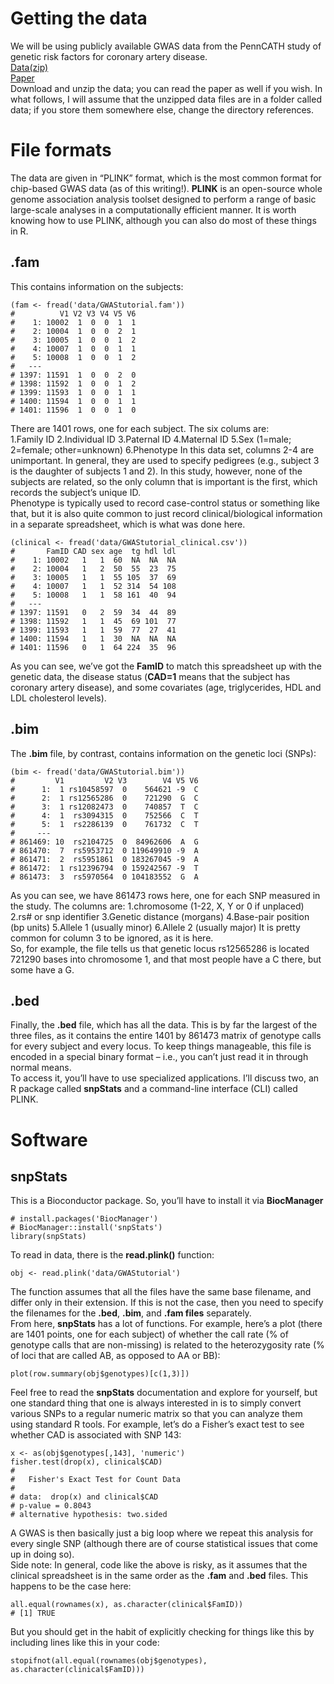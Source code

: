 # Getting the data
We will be using publicly available GWAS data from the PennCATH study of genetic risk factors for coronary artery disease. <br>
<a href="https://www.mtholyoke.edu/courses/afoulkes/Data/GWAStutorial/GWASTutorial_Files.zip" title="Data">Data(zip)</a> <br>
<a href="http://www.ncbi.nlm.nih.gov/pubmed/21239051" title="Paper">Paper</a> <br>
Download and unzip the data; you can read the paper as well if you wish. In what follows, I will assume that the unzipped data files are in a folder called data; if you store them somewhere else, change the directory references. <br>
# File formats
The data are given in “PLINK” format, which is the most common format for chip-based GWAS data (as of this writing!). **PLINK** is an open-source whole genome association analysis toolset designed to perform a range of basic large-scale analyses in a computationally efficient manner. It is worth knowing how to use PLINK, although you can also do most of these things in R. <br>
## .fam
This contains information on the subjects:
```
(fam <- fread('data/GWAStutorial.fam'))
#          V1 V2 V3 V4 V5 V6
#    1: 10002  1  0  0  1  1
#    2: 10004  1  0  0  2  1
#    3: 10005  1  0  0  1  2
#    4: 10007  1  0  0  1  1
#    5: 10008  1  0  0  1  2
#   ---                     
# 1397: 11591  1  0  0  2  0
# 1398: 11592  1  0  0  1  2
# 1399: 11593  1  0  0  1  1
# 1400: 11594  1  0  0  1  1
# 1401: 11596  1  0  0  1  0
```
There are 1401 rows, one for each subject. The six colums are: <br>
1.Family ID
2.Individual ID
3.Paternal ID
4.Maternal ID
5.Sex (1=male; 2=female; other=unknown)
6.Phenotype
In this data set, columns 2-4 are unimportant. In general, they are used to specify pedigrees (e.g., subject 3 is the daughter of subjects 1 and 2). In this study, however, none of the subjects are related, so the only column that is important is the first, which records the subject’s unique ID. <br>
Phenotype is typically used to record case-control status or something like that, but it is also quite common to just record clinical/biological information in a separate spreadsheet, which is what was done here. <br>
```
(clinical <- fread('data/GWAStutorial_clinical.csv'))
#       FamID CAD sex age  tg hdl ldl
#    1: 10002   1   1  60  NA  NA  NA
#    2: 10004   1   2  50  55  23  75
#    3: 10005   1   1  55 105  37  69
#    4: 10007   1   1  52 314  54 108
#    5: 10008   1   1  58 161  40  94
#   ---                              
# 1397: 11591   0   2  59  34  44  89
# 1398: 11592   1   1  45  69 101  77
# 1399: 11593   1   1  59  77  27  41
# 1400: 11594   1   1  30  NA  NA  NA
# 1401: 11596   0   1  64 224  35  96
```
As you can see, we’ve got the **FamID** to match this spreadsheet up with the genetic data, the disease status (**CAD=1** means that the subject has coronary artery disease), and some covariates (age, triglycerides, HDL and LDL cholesterol levels). <br>
## .bim
The **.bim** file, by contrast, contains information on the genetic loci (SNPs):
```
(bim <- fread('data/GWAStutorial.bim'))
#         V1         V2 V3        V4 V5 V6
#      1:  1 rs10458597  0    564621 -9  C
#      2:  1 rs12565286  0    721290  G  C
#      3:  1 rs12082473  0    740857  T  C
#      4:  1  rs3094315  0    752566  C  T
#      5:  1  rs2286139  0    761732  C  T
#     ---                                 
# 861469: 10  rs2104725  0  84962606  A  G
# 861470:  7  rs5953712  0 119649910 -9  A
# 861471:  2  rs5951861  0 183267045 -9  A
# 861472:  1 rs12396794  0 159242567 -9  T
# 861473:  3  rs5970564  0 104183552  G  A
```
As you can see, we have 861473 rows here, one for each SNP measured in the study. The columns are:
1.chromosome (1-22, X, Y or 0 if unplaced)
2.rs# or snp identifier
3.Genetic distance (morgans)
4.Base-pair position (bp units)
5.Allele 1 (usually minor)
6.Allele 2 (usually major)
It is pretty common for column 3 to be ignored, as it is here. <br>
So, for example, the file tells us that genetic locus rs12565286 is located 721290 bases into chromosome 1, and that most people have a C there, but some have a G. <br>
## .bed
Finally, the **.bed** file, which has all the data. This is by far the largest of the three files, as it contains the entire 1401 by 861473 matrix of genotype calls for every subject and every locus. To keep things manageable, this file is encoded in a special binary format – i.e., you can’t just read it in through normal means. <br>
To access it, you’ll have to use specialized applications. I’ll discuss two, an R package called **snpStats** and a command-line interface (CLI) called PLINK.
# Software
## snpStats
This is a Bioconductor package. So, you’ll have to install it via **BiocManager** <br>
```
# install.packages('BiocManager')
# BiocManager::install('snpStats')
library(snpStats)
```
To read in data, there is the **read.plink()** function: <br>
```
obj <- read.plink('data/GWAStutorial')
```
The function assumes that all the files have the same base filename, and differ only in their extension. If this is not the case, then you need to specify the filenames for the **.bed**, **.bim**, and **.fam files** separately. <br>
From here, **snpStats** has a lot of functions. For example, here’s a plot (there are 1401 points, one for each subject) of whether the call rate (% of genotype calls that are non-missing) is related to the heterozygosity rate (% of loci that are called AB, as opposed to AA or BB): <br>
```
plot(row.summary(obj$genotypes)[c(1,3)])
```
Feel free to read the **snpStats** documentation and explore for yourself, but one standard thing that one is always interested in is to simply convert various SNPs to a regular numeric matrix so that you can analyze them using standard R tools. For example, let’s do a Fisher’s exact test to see whether CAD is associated with SNP 143:
```
x <- as(obj$genotypes[,143], 'numeric')
fisher.test(drop(x), clinical$CAD)
# 
#   Fisher's Exact Test for Count Data
# 
# data:  drop(x) and clinical$CAD
# p-value = 0.8043
# alternative hypothesis: two.sided
```
A GWAS is then basically just a big loop where we repeat this analysis for every single SNP (although there are of course statistical issues that come up in doing so). <br>
Side note: In general, code like the above is risky, as it assumes that the clinical spreadsheet is in the same order as the **.fam** and **.bed** files. This happens to be the case here:
```
all.equal(rownames(x), as.character(clinical$FamID))
# [1] TRUE
```
But you should get in the habit of explicitly checking for things like this by including lines like this in your code: <br>
```
stopifnot(all.equal(rownames(obj$genotypes), as.character(clinical$FamID)))
```
